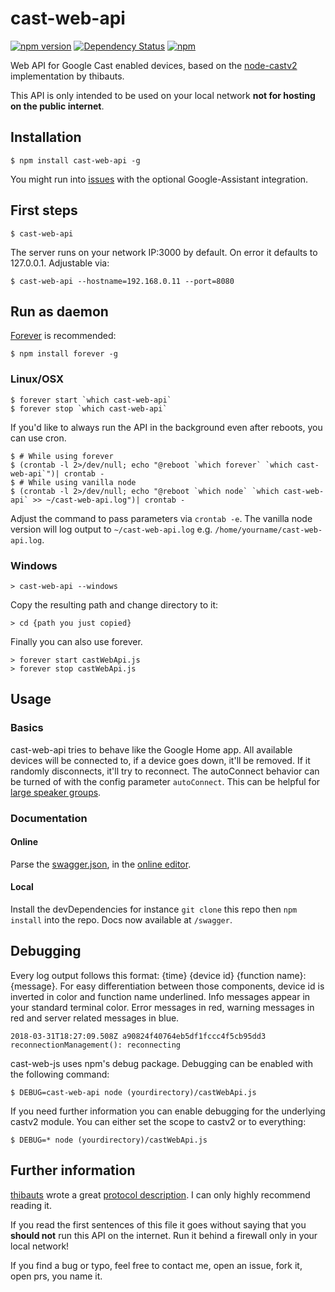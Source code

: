 # cast-web-api

[![npm version](https://badge.fury.io/js/cast-web-api.svg)](https://badge.fury.io/js/cast-web-api)
[![Dependency Status](https://img.shields.io/david/vervallsweg/cast-web-api.svg)](https://david-dm.org/vervallsweg/cast-web-api)
[![npm](https://img.shields.io/npm/dm/cast-web-api.svg?maxAge=2592000)]()

Web API for Google Cast enabled devices, based on the [node-castv2](https://github.com/thibauts/node-castv2) implementation by thibauts.

This API is only intended to be used on your local network **not for hosting on the public internet**.

## Installation

    $ npm install cast-web-api -g

You might run into [issues](https://github.com/vervallsweg/cast-web-api/issues/79) with the optional Google-Assistant integration.

## First steps

    $ cast-web-api

The server runs on your network IP:3000 by default. On error it defaults to 127.0.0.1. Adjustable via:

    $ cast-web-api --hostname=192.168.0.11 --port=8080

## Run as daemon

[Forever](https://github.com/foreverjs/forever 'forever') is recommended:

    $ npm install forever -g

### Linux/OSX

    $ forever start `which cast-web-api`
    $ forever stop `which cast-web-api`

If you'd like to always run the API in the background even after reboots, you can use cron.

    $ # While using forever
    $ (crontab -l 2>/dev/null; echo "@reboot `which forever` `which cast-web-api`")| crontab -
    $ # While using vanilla node
    $ (crontab -l 2>/dev/null; echo "@reboot `which node` `which cast-web-api` >> ~/cast-web-api.log")| crontab -

Adjust the command to pass parameters via `crontab -e`. The vanilla node version will log output to `~/cast-web-api.log` e.g. `/home/yourname/cast-web-api.log`.

### Windows

    > cast-web-api --windows

Copy the resulting path and change directory to it:

    > cd {path you just copied}

Finally you can also use forever.

    > forever start castWebApi.js
    > forever stop castWebApi.js

## Usage

### Basics

cast-web-api tries to behave like the Google Home app. All available devices will be connected to, if a device goes down, it'll be removed. If it randomly disconnects, it'll try to reconnect.
The autoConnect behavior can be turned of with the config parameter `autoConnect`. This can be helpful for [large speaker groups](https://github.com/vervallsweg/cast-web-api/issues/92).

### Documentation

#### Online

Parse the [swagger.json](https://raw.githubusercontent.com/vervallsweg/cast-web-api/master/lib/swagger/swagger.json 'swagger.json'), in the [online editor](https://editor.swagger.io/).

#### Local

Install the devDependencies for instance `git clone` this repo then `npm install` into the repo. Docs now available at `/swagger`.

## Debugging

Every log output follows this format: {time} {device id} {function name}: {message}. For easy differentiation between those components, device id is inverted in color and function name underlined. Info messages appear in your standard terminal color. Error messages in red, warning messages in red and server related messages in blue.

```
2018-03-31T18:27:09.508Z a90824f40764eb5df1fccc4f5cb95dd3 reconnectionManagement(): reconnecting
```

cast-web-js uses npm's debug package. Debugging can be enabled with the following command:

    $ DEBUG=cast-web-api node (yourdirectory)/castWebApi.js

If you need further information you can enable debugging for the underlying castv2 module. You can either set the scope to castv2 or to everything:

    $ DEBUG=* node (yourdirectory)/castWebApi.js

## Further information

[thibauts](https://github.com/thibauts 'thibauts profile') wrote a great [protocol description](https://github.com/thibauts/node-castv2#protocol-description 'protocol description'). I can only highly recommend reading it.

If you read the first sentences of this file it goes without saying that you **should not** run this API on the internet. Run it behind a firewall only in your local network!

If you find a bug or typo, feel free to contact me, open an issue, fork it, open prs, you name it.
